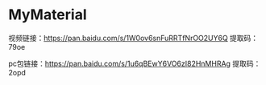 # MyMaterial
视频链接：https://pan.baidu.com/s/1W0ov6snFuRRTfNrOO2UY6Q 
提取码：79oe

pc包链接：https://pan.baidu.com/s/1u6qBEwY6VO6zI82HnMHRAg 
提取码：2opd